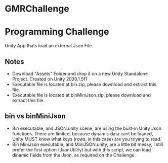 # GMRChallenge
# Programming Challenge

Unity App thats load an external Json File.

## Notes
- Download "Assets" Folder and drop it on a new Unity Standalone Project.
Created on Unity 2020.1.5f1
- Executable file is located at bin.zip, please download and extract this file.
- Executable file is located at binMiniJson.zip, please download and extract this file.

## bin vs binMiniJson
- Bin executable, and JSON.unity scene, are using the built-in Unity Json functions. There are limited, because dynamic data cant be loaded, Unity MUST know what keys (rows, in this case) are you triying to read.
- Bin MiniJson executable, and MiniJSON.unity, are a little bit messy, I still prefer the first option (JsonUtility) but with this script, we can load dinamic fields from the Json, as required on the Challenge.

